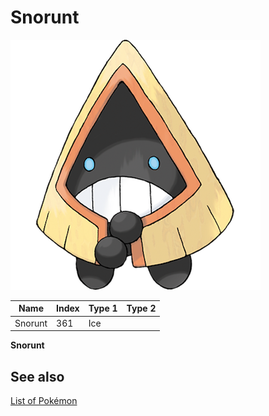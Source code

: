 # Snorunt


![Snorunt](images/361.png)

| **Name** | **Index** | **Type 1** | **Type 2** |
|----|----|----|----|
| Snorunt | 361 | Ice  |  |

**Snorunt** 

## See also

[List of Pokémon](../pokemon.md)
